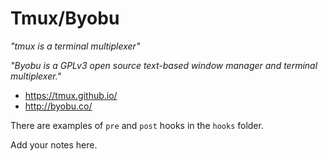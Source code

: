 # Tmux/Byobu

_"tmux is a terminal multiplexer"_

_"Byobu is a GPLv3 open source text-based window manager and terminal
multiplexer."_

* https://tmux.github.io/
* http://byobu.co/

There are examples of `pre` and `post` hooks in the `hooks` folder.

Add your notes here.

